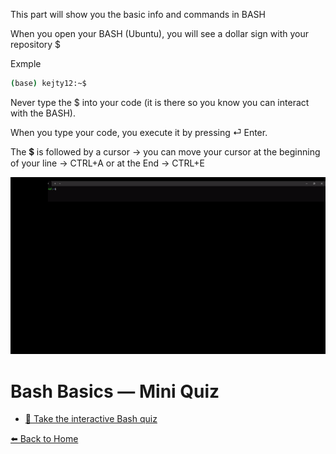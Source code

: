 This part will show you the basic info and commands in BASH

When you open your BASH (Ubuntu), you will see a dollar sign with your repository $ 

Exmple
```bash
(base) kejty12:~$
```
Never type the $ into your code (it is there so you know you can interact with the BASH).

When you type your code, you execute it by pressing ⏎ Enter.

The 💲 is followed by a cursor -> you can move your cursor at the beginning of your line -> 
CTRL+A or at the End -> CTRL+E


<p align="center">
  <img src="terminal1fixed.gif?v=9" alt="Terminal demo" width="600"/>
</p>





# Bash Basics — Mini Quiz






- [🎯 Take the interactive Bash quiz](https://Kejtyfe.github.io/try/quiz_bash.html
)


[⬅️ Back to Home](README.md)
